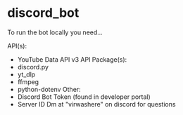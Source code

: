 # discord_bot
To run the bot locally you need...

API(s):
- YouTube Data API v3 API
Package(s):
- discord.py
- yt_dlp
- ffmpeg
- python-dotenv
Other:
- Discord Bot Token (found in developer portal)
- Server ID
Dm at "virwashere" on discord for questions
